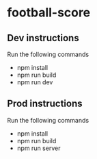 # football-score
## Dev instructions
Run the following commands
- npm install
- npm run build
- npm run dev
## Prod instructions
Run the following commands
- npm install
- npm run build
- npm run server
